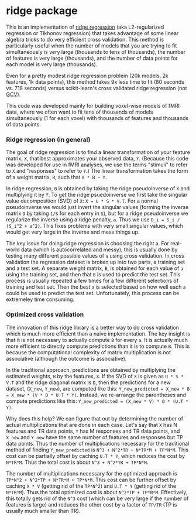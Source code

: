 ridge package
=====
This is an implementation of [ridge regression](http://en.wikipedia.org/wiki/Tikhonov_regularization) (aka L2-regularized regression or Tikhonov regression) that takes advantage of some linear algebra tricks to do very efficient cross validation. This method is particularly useful when the number of models that you are trying to fit simultaneously is very large (thousands to tens of thousands), the number of features is very large (thousands), and the number of data points for each model is very large (thousands). 

Even for a pretty modest ridge regression problem (20k models, 2k features, 1k data points), this method takes 9x less time to fit (80 seconds vs. 718 seconds) versus scikit-learn's cross validated ridge regression (not [GCV](http://en.wikipedia.org/wiki/Tikhonov_regularization#Determination_of_the_Tikhonov_factor)).

This code was developed mainly for building voxel-wise models of fMRI data, where we often want to fit tens of thousands of models simultaneously (1 for each voxel) with thousands of features and thousands of data points.

### Ridge regression (in general)
The goal of ridge regression is to find a linear transformation of your feature matrix, `X`, that best approximates your observed data, `Y`. (Because this code was developed for use in fMRI analyses, we use the terms "stimuli" to refer to `X` and "responses" to refer to `Y`.) The linear transformation takes the form of a weight matrix, `B`, such that `X * B ~ Y`.

In ridge regression, `B` is obtained by taking the ridge pseudoinverse of `X` and multiplying it by `Y`. To get the ridge psuedoinverse we first take the singular value decomposition (SVD) of `X`: `X = U * S * V.T`. For a normal pseudoinverse we would just invert the singular values (forming the inverse matrix `D` by taking `1/S` for each entry in `S`), but for a ridge pseudoinverse we regularize the inverse using a ridge penalty, `a`. Thus we use `D_i = S_i / (S_i^2 + a^2)`. This fixes problems with very small singular values, which would get very large in the inverse and mess things up.

The key issue for doing ridge regression is choosing the right `a`. For real-world data (which is autocorrelated and messy), this is usually done by testing many different possible values of `a` using cross validation. In cross validation the regression dataset is broken up into two parts, a training set and a test set. A separate weight matrix, `B`, is obtained for each value of `a` using the training set, and then that `B` is used to predict the test set. This process is usually repeated a few times for a few different selections of training and test set. Then the best `a` is selected based on how well each `a` could be used to predict the test set. Unfortunately, this process can be extremeley time consuming.

### Optimized cross validation
The innovation of this ridge library is a better way to do cross validation which is much more efficient than a naive implementation. The key insight is that it is not necessary to actually compute `B` for every `a`. It is actually much more efficient to directly compute predictions than it is to compute `B`. This is because the computational complexity of matrix multiplication is not associative (although the outcome is associative).

In the traditional approach, predictions are obtained by multiplying the estimated weights, `B` by the features, `X`. If the SVD of `X` is given as `U * S * V.T` and the ridge diagonal matrix is `D`, then the predictions for a new dataset, (`X_new`, `Y_new`), are computed like this: `Y_new_predicted = X_new * B = X_new * (V * D * U.T * Y)`. Instead, we re-arrange the parentheses and compute predictions like this: `Y_new_predicted = (X_new * V) * D * (U.T * Y)`.

Why does this help? We can figure that out by determining the number of actual multiplications that are done in each case. Let's say that `X` has N features and TR data points, `Y` has M responses and TR data points, and `X_new` and `Y_new` have the same number of features and responses but TP data points. Thus the number of multiplications necessary for the traditional method of finding `Y_new_predicted` is `N^3 + N^2*TR + N*TR*M + TP*N*M`. This cost can be partially offset by caching `U.T * Y`, which reduces the cost by `N*TR*M`. Thus the total cost is about `N^3 + N^2*TR + TP*N*M`.

The number of multiplications necessary for the optimized approach is `TP*N^2 + N^2*TP + N*TR*M + TP*N*M`. This cost can be further offset by caching `X * V` (getting rid of the `TP*N^2`) and `U.T * Y` (getting rid of the `N*TR*M`). Thus the total optimized cost is about `N^2*TP + TP*N*M`. Effectively, this totally gets rid of the `N^3` cost (which can be very large if the number of features is large) and reduces the other cost by a factor of `TP/TR` (TP is usually much smaller than TR).
